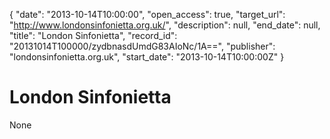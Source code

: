 {
  "date": "2013-10-14T10:00:00", 
  "open_access": true, 
  "target_url": "http://www.londonsinfonietta.org.uk/", 
  "description": null, 
  "end_date": null, 
  "title": "London Sinfonietta", 
  "record_id": "20131014T100000/zydbnasdUmdG83AIoNc/1A==", 
  "publisher": "londonsinfonietta.org.uk", 
  "start_date": "2013-10-14T10:00:00Z"
}

# London Sinfonietta

None